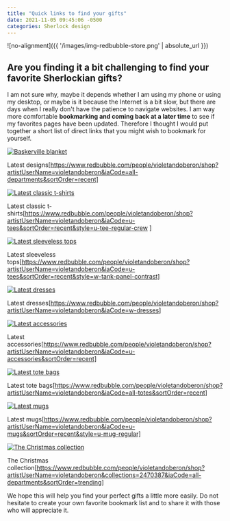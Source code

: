 ```yaml
---
title: "Quick links to find your gifts"
date: 2021-11-05 09:45:06 -0500
categories: Sherlock design
---
```


![no-alignment]({{ '/images/img-redbubble-store.png' | absolute_url }})


## Are you finding it a bit challenging to find your favorite Sherlockian gifts? 

I am not sure why, maybe it depends whether I am using my phone or using my desktop, or maybe is it because the Internet is a bit slow, but there are days when I really don't have the patience to navigate websites. I am way more comfortable **bookmarking and coming back at a later time** to see if my favorites pages have been updated. Therefore I thought I would put together a short list of direct links that you might wish to bookmark for yourself.


[![Baskerville blanket](/images/img-latest-designs-bed.jpg)](https://www.redbubble.com/people/violetandoberon/shop?artistUserName=violetandoberon&iaCode=all-departments&sortOrder=recent)

Latest designs[https://www.redbubble.com/people/violetandoberon/shop?artistUserName=violetandoberon&iaCode=all-departments&sortOrder=recent]


[![Latest classic t-shirts](/images/img-latest-classic-t.jpg)](https://www.redbubble.com/people/violetandoberon/shop?artistUserName=violetandoberon&iaCode=u-tees&sortOrder=recent&style=u-tee-regular-crew
)

Latest classic t-shirts[https://www.redbubble.com/people/violetandoberon/shop?artistUserName=violetandoberon&iaCode=u-tees&sortOrder=recent&style=u-tee-regular-crew
]


[![Latest sleeveless tops](/images/img-latest-sleeveless-top.jpg)](https://www.redbubble.com/people/violetandoberon/shop?artistUserName=violetandoberon&iaCode=u-tees&sortOrder=recent&style=w-tank-panel-contrast)

Latest sleeveless tops[https://www.redbubble.com/people/violetandoberon/shop?artistUserName=violetandoberon&iaCode=u-tees&sortOrder=recent&style=w-tank-panel-contrast]


[![Latest dresses](/images/img-latest-dresses.jpg)](https://www.redbubble.com/people/violetandoberon/shop?artistUserName=violetandoberon&iaCode=w-dresses)

Latest dresses[https://www.redbubble.com/people/violetandoberon/shop?artistUserName=violetandoberon&iaCode=w-dresses]


[![Latest accessories](/images/img-latest-accessories.jpg)](https://www.redbubble.com/people/violetandoberon/shop?artistUserName=violetandoberon&iaCode=w-dresses)

Latest accessories[https://www.redbubble.com/people/violetandoberon/shop?artistUserName=violetandoberon&iaCode=u-accessories&sortOrder=recent]


[![Latest tote bags](/images/img-latest-tote.jpg)](https://www.redbubble.com/people/violetandoberon/shop?artistUserName=violetandoberon&iaCode=all-totes&sortOrder=recent)

Latest tote bags[https://www.redbubble.com/people/violetandoberon/shop?artistUserName=violetandoberon&iaCode=all-totes&sortOrder=recent]


[![Latest mugs](/images/img-latest-mug.jpg)](https://www.redbubble.com/people/violetandoberon/shop?artistUserName=violetandoberon&iaCode=u-mugs&sortOrder=recent&style=u-mug-regular)

Latest mugs[https://www.redbubble.com/people/violetandoberon/shop?artistUserName=violetandoberon&iaCode=u-mugs&sortOrder=recent&style=u-mug-regular]


[![The Christmas collection](/images/img-christmas-collection.jpg)](https://www.redbubble.com/people/violetandoberon/shop?artistUserName=violetandoberon&collections=2470387&iaCode=all-departments&sortOrder=trending)

The Christmas collection[https://www.redbubble.com/people/violetandoberon/shop?artistUserName=violetandoberon&collections=2470387&iaCode=all-departments&sortOrder=trending]


We hope this will help you find your perfect gifts a little more easily. Do not hesitate to create your own favorite bookmark list and to share it with those who will appreciate it. 






